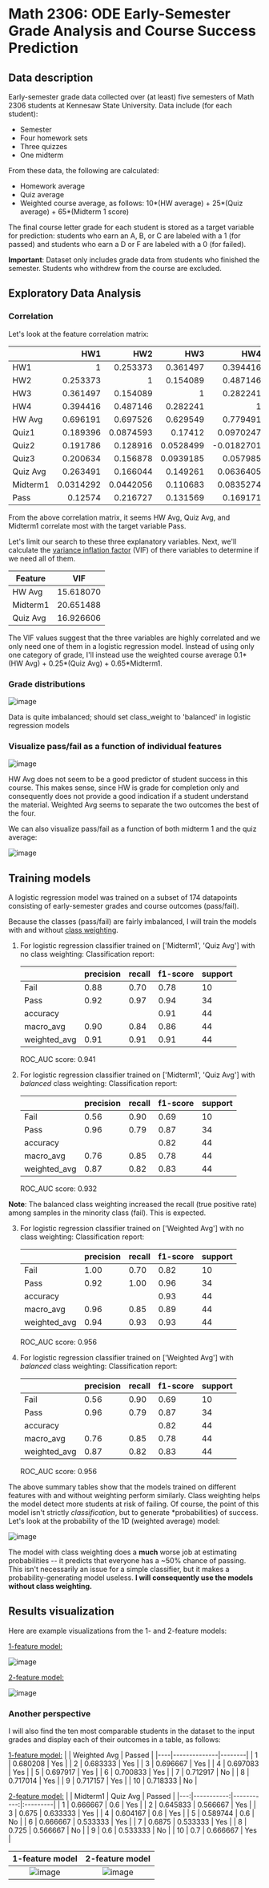 # Math 2306: ODE Early-Semester Grade Analysis and Course Success Prediction

## Data description
Early-semester grade data collected over (at least) five semesters of Math 2306 students at Kennesaw State University.
Data include (for each student):
- Semester
- Four homework sets
- Three quizzes
- One midterm

From these data, the following are calculated:
- Homework average
- Quiz average
- Weighted course average, as follows: 10*(HW average) + 25*(Quiz average) + 65*(Midterm 1 score)

The final course letter grade for each student is stored as a target variable for prediction: students who earn an A, B, or C are labeled with a 1 (for passed) and students who earn a D or F are labeled with a 0 (for failed). 

**Important**: Dataset only includes grade data from students who finished the semester. Students who withdrew from the course are excluded.

## Exploratory Data Analysis

### Correlation

Let's look at the feature correlation matrix:

|          |       HW1 |       HW2 |       HW3 |        HW4 |   HW Avg |     Quiz1 |      Quiz2 |     Quiz3 |   Quiz Avg |   Midterm1 |     Pass |
|:---------|----------:|----------:|----------:|-----------:|---------:|----------:|-----------:|----------:|-----------:|-----------:|---------:|
| HW1      | 1         | 0.253373  | 0.361497  |  0.394416  | 0.696191 | 0.189396  |  0.191786  | 0.200634  |  0.263491  |  0.0314292 | 0.12574  |
| HW2      | 0.253373  | 1         | 0.154089  |  0.487146  | 0.697526 | 0.0874593 |  0.128916  | 0.156878  |  0.166044  |  0.0442056 | 0.216727 |
| HW3      | 0.361497  | 0.154089  | 1         |  0.282241  | 0.629549 | 0.17412   |  0.0528499 | 0.0939185 |  0.149261  |  0.110683  | 0.131569 |
| HW4      | 0.394416  | 0.487146  | 0.282241  |  1         | 0.779491 | 0.0970247 | -0.0182701 | 0.057985  |  0.0636405 |  0.0835274 | 0.169171 |
| HW Avg   | 0.696191  | 0.697526  | 0.629549  |  0.779491  | 1        | 0.191931  |  0.124251  | 0.179998  |  0.225561  |  0.096318  | 0.231919 |
| Quiz1    | 0.189396  | 0.0874593 | 0.17412   |  0.0970247 | 0.191931 | 1         |  0.445091  | 0.143003  |  0.761957  |  0.326459  | 0.315997 |
| Quiz2    | 0.191786  | 0.128916  | 0.0528499 | -0.0182701 | 0.124251 | 0.445091  |  1         | 0.313793  |  0.806652  |  0.365008  | 0.364305 |
| Quiz3    | 0.200634  | 0.156878  | 0.0939185 |  0.057985  | 0.179998 | 0.143003  |  0.313793  | 1         |  0.61866   |  0.482089  | 0.360789 |
| Quiz Avg | 0.263491  | 0.166044  | 0.149261  |  0.0636405 | 0.225561 | 0.761957  |  0.806652  | 0.61866   |  1         |  0.524909  | 0.470391 |
| Midterm1 | 0.0314292 | 0.0442056 | 0.110683  |  0.0835274 | 0.096318 | 0.326459  |  0.365008  | 0.482089  |  0.524909  |  1         | 0.661899 |
| Pass     | 0.12574   | 0.216727  | 0.131569  |  0.169171  | 0.231919 | 0.315997  |  0.364305  | 0.360789  |  0.470391  |  0.661899  | 1        |

From the above correlation matrix, it seems HW Avg, Quiz Avg, and Midterm1 correlate most with the target variable Pass.

Let's limit our search to these three explanatory variables. Next, we'll calculate the [variance inflation factor](https://en.wikipedia.org/wiki/Variance_inflation_factor) (VIF) of there variables to determine if we need all of them.

| Feature  | VIF      |
| -------- | -------  |
| HW Avg   |15.618070 |
| Midterm1 | 20.651488|
| Quiz Avg | 16.926606|

The VIF values suggest that the three variables are highly correlated and we only need one of them in a logistic regression model.
Instead of using only one category of grade, I'll instead use the weighted course average 0.1*(HW Avg) + 0.25*(Quiz Avg) + 0.65*Midterm1.
### Grade distributions

![image](https://github.com/user-attachments/assets/80fca629-0bca-4b48-aa90-a26cd627f3e2)

Data is quite imbalanced; should set class_weight to 'balanced' in logistic regression models

### Visualize pass/fail as a function of individual features

![image](https://github.com/user-attachments/assets/07d84108-1407-499c-9b84-44c4953b2c8b)

HW Avg does not seem to be a good predictor of student success in this course. This makes sense, since HW is grade for completion only and consequently does not provide a good indication if a student understand the material. Weighted Avg seems to separate the two outcomes the best of the four.

We can also visualize pass/fail as a function of both midterm 1 and the quiz average:

![image](https://github.com/user-attachments/assets/8913b892-db1f-43d2-b686-53fdb485c8a8)

## Training models

A logistic regression model was trained on a subset of 174 datapoints consisting of early-semester grades and course outcomes (pass/fail).

Because the classes (pass/fail) are fairly imbalanced, I will train the models with and without [class weighting](https://scikit-learn.org/1.5/modules/generated/sklearn.linear_model.LogisticRegression.html).

1. For logistic regression classifier trained on ['Midterm1', 'Quiz Avg'] with no class weighting:
Classification report:
    
    |                 | precision | recall  | f1-score | support |
    |-----------------|-----------|---------|----------|-------- |               
    |        Fail     |  0.88     |   0.70  |   0.78   |   10    |
    |        Pass     |  0.92     |   0.97  |   0.94   |   34    |
    |    accuracy     |           |         |   0.91   |   44    |
    |   macro_avg     |  0.90     |   0.84  |   0.86   |   44    |
    | weighted_avg    |  0.91     |   0.91  |   0.91   |   44    |
  
    ROC_AUC score: 0.941

2. For logistic regression classifier trained on ['Midterm1', 'Quiz Avg'] with *balanced* class weighting:
Classification report:
      
      |                 | precision | recall  | f1-score | support |
      |-----------------|-----------|---------|----------|-------- |               
      |        Fail     |  0.56     |   0.90  |   0.69   |   10    |
      |        Pass     |  0.96     |   0.79  |   0.87   |   34    |
      |    accuracy     |           |         |   0.82   |   44    |
      |   macro_avg     |  0.76     |   0.85  |   0.78   |   44    |
      | weighted_avg    |  0.87     |   0.82  |   0.83   |   44    |
      
      ROC_AUC score: 0.932
  
  **Note**: The balanced class weighting increased the recall (true positive rate) among samples in the minority class (fail). This is expected.

3. For logistic regression classifier trained on ['Weighted Avg'] with no class weighting:
Classification report:
    
    |                 | precision | recall  | f1-score | support |
    |-----------------|-----------|---------|----------|-------- |               
    |        Fail     |  1.00     |   0.70  |   0.82   |   10    |
    |        Pass     |  0.92     |   1.00  |   0.96   |   34    |
    |    accuracy     |           |         |   0.93   |   44    |
    |   macro_avg     |  0.96     |   0.85  |   0.89   |   44    |
    | weighted_avg    |  0.94     |   0.93  |   0.93   |   44    |
  
    ROC_AUC score: 0.956

4. For logistic regression classifier trained on ['Weighted Avg'] with *balanced* class weighting:
Classification report:
      
      |                 | precision | recall  | f1-score | support |
      |-----------------|-----------|---------|----------|-------- |               
      |        Fail     |  0.56     |   0.90  |   0.69   |   10    |
      |        Pass     |  0.96     |   0.79  |   0.87   |   34    |
      |    accuracy     |           |         |   0.82   |   44    |
      |   macro_avg     |  0.76     |   0.85  |   0.78   |   44    |
      | weighted_avg    |  0.87     |   0.82  |   0.83   |   44    |
      
      ROC_AUC score: 0.956

The above summary tables show that the models trained on different features with and without weighting perform similarly. Class weighting helps the model detect more students at risk of failing. Of course, the point of this model isn't strictly *classification*, but to generate *probabilities) of success. Let's look at the probability of the 1D (weighted average) model:

![image](https://github.com/user-attachments/assets/39bcfa84-4ea2-476b-b4ad-d3e7be5ec818)

The model with class weighting does a **much** worse job at estimating probabilities -- it predicts that everyone has a ~50% chance of passing. This isn't necessarily an issue for a simple classifier, but it makes a probability-generating model useless. **I will consequently use the models without class weighting.**

## Results visualization

Here are example visualizations from the 1- and 2-feature models:

<ins>1-feature model:</ins>

![image](https://github.com/user-attachments/assets/6941d2ec-e0e6-4a44-a4fd-aaf9131de74c)

<ins>2-feature model:</ins>

![image](https://github.com/user-attachments/assets/0d339847-e5cf-4fec-ae5f-dc6656eedb99)

### Another perspective

I will also find the ten most comparable students in the dataset to the input grades and display each of their outcomes in a table, as follows:

<ins>1-feature model:</ins>
|    | Weighted Avg | Passed |
|----|--------------|--------|
| 1	 | 0.680208     | Yes    |
| 2	 | 0.683333	    | Yes    |
| 3	 | 0.696667	    | Yes    |
| 4	 | 0.697083	    | Yes    |
| 5	 | 0.697917	    | Yes    |
| 6	 | 0.700833	    | Yes    |
| 7	 | 0.712917	    | No     |
| 8	 | 0.717014	    | Yes   |
| 9	 | 0.717157	    | Yes    |
| 10 | 0.718333	    | No     |

<ins>2-feature model:</ins>
|    |   Midterm1 |   Quiz Avg | Passed   |
|---:|-----------:|-----------:|:---------|
|  1 |   0.666667 |   0.6      | Yes      |
|  2 |   0.645833 |   0.566667 | Yes      |
|  3 |   0.675    |   0.633333 | Yes      |
|  4 |   0.604167 |   0.6      | Yes      |
|  5 |   0.589744 |   0.6      | No       |
|  6 |   0.666667 |   0.533333 | Yes      |
|  7 |   0.6875   |   0.533333 | Yes      |
|  8 |   0.725    |   0.566667 | No       |
|  9 |   0.6      |   0.533333 | No       |
|  10 |   0.7      |   0.666667 | Yes      |


1-feature model            |  2-feature model
:-------------------------:|:-------------------------:
![image](https://github.com/user-attachments/assets/6941d2ec-e0e6-4a44-a4fd-aaf9131de74c)  | ![image](https://github.com/user-attachments/assets/6941d2ec-e0e6-4a44-a4fd-aaf9131de74c)



